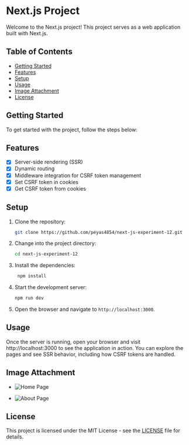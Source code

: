 # Next.js Project

Welcome to the Next.js project! This project serves as a web application built with Next.js.

## Table of Contents

- [Getting Started](#getting-started)
- [Features](#features)
- [Setup](#setup)
- [Usage](#usage)
- [Image Attachment](#image-attachment)
- [License](#license)

## Getting Started

To get started with the project, follow the steps below:

## Features

- [x] Server-side rendering (SSR)
- [x] Dynamic routing
- [x] Middleware integration for CSRF token management
- [x] Set CSRF token in cookies
- [x] Get CSRF token from cookies

## Setup

1. Clone the repository:
   ```bash
   git clone https://github.com/peyas4854/next-js-experiment-12.git
2. Change into the project directory:
   ```bash
   cd next-js-experiment-12
3. Install the dependencies:
   ```bash
    npm install
4. Start the development server:

    ```bash
    npm run dev
    ```
5. Open the browser and navigate to `http://localhost:3000`.

## Usage

Once the server is running, open your browser and visit http://localhost:3000 to see the application in action. You can
explore the pages and see SSR behavior, including how CSRF tokens are handled.

## Image Attachment

- ![Home Page](./public/images/home.png)

- ![About Page ](./public/images/about.png)

## License

This project is licensed under the MIT License - see the [LICENSE](LICENSE) file for details.

